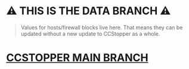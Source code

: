 # ⚠️ THIS IS THE DATA BRANCH ⚠️ 
> Values for hosts/firewall blocks live here. That means they can be updated without a new update to CCStopper as a whole. 

# [CCSTOPPER MAIN BRANCH](https://github.com/eaaasun/ccstopper)
